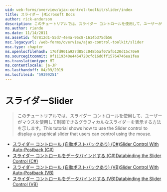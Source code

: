 ```yaml
---
uid: web-forms/overview/ajax-control-toolkit/slider/index
title: スライダー |Microsoft Docs
author: rick-anderson
description: このチュートリアルでは、スライダー コントロールを使用して、ユーザーがマウスを使用して制御できるグラフィカルなスライダーを表示する方法を示します。
ms.author: riande
ms.date: 11/14/2011
ms.assetid: fd7812d1-55d7-4e4a-96c8-1614b375db56
msc.legacyurl: /web-forms/overview/ajax-control-toolkit/slider
msc.type: chapter
ms.openlocfilehash: 176fd901a927d85cc048b5af07afb120d15c70e9
ms.sourcegitcommit: 0f1119340e4464720cfd16d0ff15764746ea1fea
ms.translationtype: MT
ms.contentlocale: ja-JP
ms.lasthandoff: 04/09/2019
ms.locfileid: "59399251"
---
```

# <a name="slider"></a><span data-ttu-id="b1e29-103">スライダー</span><span class="sxs-lookup"><span data-stu-id="b1e29-103">Slider</span></span>

> <span data-ttu-id="b1e29-104">このチュートリアルでは、スライダー コントロールを使用して、ユーザーがマウスを使用して制御できるグラフィカルなスライダーを表示する方法を示します。</span><span class="sxs-lookup"><span data-stu-id="b1e29-104">This tutorial shows how to use the Slider control to display a graphical slider that users can control using the mouse.</span></span>


- [<span data-ttu-id="b1e29-105">スライダー コントロール (自動ポストバックあり) (C#)</span><span class="sxs-lookup"><span data-stu-id="b1e29-105">Slider Control With Auto-Postback (C#)</span></span>](using-the-slider-control-with-auto-postback-cs.md)
- [<span data-ttu-id="b1e29-106">スライダー コントロールをデータバインドする (C#)</span><span class="sxs-lookup"><span data-stu-id="b1e29-106">Databinding the Slider Control (C#)</span></span>](databinding-the-slider-control-cs.md)
- [<span data-ttu-id="b1e29-107">スライダー コントロール (自動ポストバックあり) (VB)</span><span class="sxs-lookup"><span data-stu-id="b1e29-107">Slider Control With Auto-Postback (VB)</span></span>](using-the-slider-control-with-auto-postback-vb.md)
- [<span data-ttu-id="b1e29-108">スライダー コントロールをデータバインドする (VB)</span><span class="sxs-lookup"><span data-stu-id="b1e29-108">Databinding the Slider Control (VB)</span></span>](databinding-the-slider-control-vb.md)
